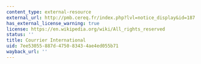 ```yaml
---
content_type: external-resource
external_url: http://pmb.cereq.fr/index.php?lvl=notice_display&id=187
has_external_license_warning: true
license: https://en.wikipedia.org/wiki/All_rights_reserved
status: ''
title: Courrier International
uid: 7ee53055-887d-4750-8343-4ae4ed055b71
wayback_url: ''
---
```

